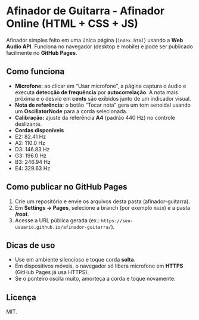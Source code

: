 # Afinador de Guitarra - Afinador Online (HTML + CSS + JS)

Afinador simples feito em uma única página (`index.html`) usando a **Web Audio API**. Funciona no navegador (desktop e mobile) e pode ser publicado facilmente no **GitHub Pages**.

## Como funciona
- **Microfone:** ao clicar em “Usar microfone”, a página captura o áudio e executa **detecção de frequência** por **autocorrelação**. A nota mais próxima e o desvio em **cents** são exibidos junto de um indicador visual.
- **Nota de referência:** o botão “Tocar nota” gera um tom senoidal usando um **OscillatorNode** para a corda selecionada.
- **Calibração:** ajuste da referência **A4** (padrão 440 Hz) no controle deslizante.
- **Cordas disponíveis**
- E2: 82.41 Hz
- A2: 110.0 Hz
- D3: 146.83 Hz
- G3: 196.0 Hz
- B3: 246.94 Hz
- E4: 329.63 Hz

## Como publicar no GitHub Pages
1. Crie um repositório e envie os arquivos desta pasta (afinador-guitarra).
2. Em **Settings → Pages**, selecione a branch (por exemplo `main`) e a pasta **/root**.
3. Acesse a URL pública gerada (ex.: `https://seu-usuario.github.io/afinador-guitarra/`).

## Dicas de uso
- Use em ambiente silencioso e toque corda **solta**.
- Em dispositivos móveis, o navegador só libera microfone em **HTTPS** (GitHub Pages já usa HTTPS).
- Se o ponteiro oscila muito, amorteça a corda e toque novamente.

## Licença
MIT.
